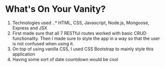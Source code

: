 # What's On Your Vanity?

1. Technologies used
..* HTML, CSS, Javascript, Node.js, Mongoose, Express and JSX
2. First made sure that all 7 RESTful routes worked with basic CRUD functionality. Then I made sure to style the app in a way so that the user is not confused when using it.
3. On top of using vanilla CSS, I used CSS Bootstrap to mainly style this application
4. Having some sort of date countdown would be cool
